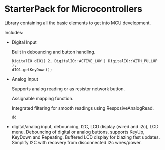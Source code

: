 # StarterPack for Microcontrollers

Library containing all the basic elements to get into MCU development.

Includes:
- Digital Input

    Built in debouncing and button handling.

    ```
    DigitalIO dIO1( 2, DigitalIO::ACTIVE_LOW | DigitalIO::WITH_PULLUP );
    dIO1.getKeyDown();
    ```

- Analog Input

    Supports analog reading or as resistor network button.

    Assignable mapping function.
    
    Integrated filtering for smooth readings using ResposiveAnalogRead.
    ```
    dd
    ```


- digital/analog input, debouncing, I2C, LCD display (wired and i2c), LCD menu. Debouncing of digital or analog buttons, supports KeyUp, KeyDown and Repeating. Buffered LCD display for blazing fast updates. Simplify I2C with recovery from disconnected I2c wires/power.